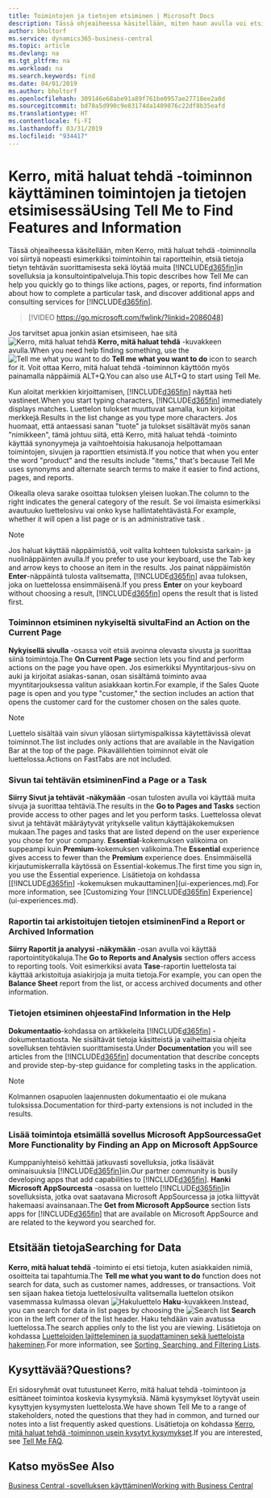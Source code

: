 ```yaml
---
title: Toimintojen ja tietojen etsiminen | Microsoft Docs
description: Tässä ohjeaiheessa käsitellään, miten haun avulla voi etsiä toimintoja, sivuja, raportteja, ohjeistusta ja tietoja sekä muita sovelluksia ja konsultointipalveluja.
author: bholtorf
ms.service: dynamics365-business-central
ms.topic: article
ms.devlang: na
ms.tgt_pltfrm: na
ms.workload: na
ms.search.keywords: find
ms.date: 04/01/2019
ms.author: bholtorf
ms.openlocfilehash: 309146e68abe91a89f761be0957ae27718ee2a0d
ms.sourcegitcommit: bd78a5d990c9e83174da1409076c22df8b35eafd
ms.translationtype: HT
ms.contentlocale: fi-FI
ms.lasthandoff: 03/31/2019
ms.locfileid: "934417"
---
```

# <a name="using-tell-me-to-find-features-and-information"></a><span data-ttu-id="7e538-103">Kerro, mitä haluat tehdä -toiminnon käyttäminen toimintojen ja tietojen etsimisessä</span><span class="sxs-lookup"><span data-stu-id="7e538-103">Using Tell Me to Find Features and Information</span></span>  
<span data-ttu-id="7e538-104">Tässä ohjeaiheessa käsitellään, miten Kerro, mitä haluat tehdä -toiminnolla voi siirtyä nopeasti esimerkiksi toimintoihin tai raportteihin, etsiä tietoja tietyn tehtävän suorittamisesta sekä löytää muita [!INCLUDE[d365fin](includes/d365fin_md.md)]in sovelluksia ja konsultointipalveluja.</span><span class="sxs-lookup"><span data-stu-id="7e538-104">This topic describes how Tell Me can help you quickly go to things like actions, pages, or reports, find information about how to complete a particular task, and discover additional apps and consulting services for [!INCLUDE[d365fin](includes/d365fin_md.md)].</span></span>  
  

> [!VIDEO https://go.microsoft.com/fwlink/?linkid=2086048]

<span data-ttu-id="7e538-105">Jos tarvitset apua jonkin asian etsimiseen, hae sitä ![Kerro, mitä haluat tehdä](media/ui-search/search.png "Etsi sivua tai raporttia") **Kerro, mitä haluat tehdä** -kuvakkeen avulla.</span><span class="sxs-lookup"><span data-stu-id="7e538-105">When you need help finding something, use the ![Tell me what you want to do](media/ui-search/search.png "Search for Page or Report") **Tell me what you want to do** icon to search for it.</span></span> <span data-ttu-id="7e538-106">Voit ottaa Kerro, mitä haluat tehdä -toiminnon käyttöön myös painamalla näppäimiä ALT+Q.</span><span class="sxs-lookup"><span data-stu-id="7e538-106">You can also use ALT+Q to start using Tell Me.</span></span>

<span data-ttu-id="7e538-107">Kun aloitat merkkien kirjoittamisen, [!INCLUDE[d365fin](includes/d365fin_md.md)] näyttää heti vastineet.</span><span class="sxs-lookup"><span data-stu-id="7e538-107">When you start typing characters, [!INCLUDE[d365fin](includes/d365fin_md.md)] immediately displays matches.</span></span> <span data-ttu-id="7e538-108">Luettelon tulokset muuttuvat samalla, kun kirjoitat merkkejä.</span><span class="sxs-lookup"><span data-stu-id="7e538-108">Results in the list change as you type more characters.</span></span> <span data-ttu-id="7e538-109">Jos huomaat, että antaessasi sanan "tuote" ja tulokset sisältävät myös sanan "nimikkeen", tämä johtuu siitä, että Kerro, mitä haluat tehdä -toiminto käyttää synonyymeja ja vaihtoehtoisia hakusanoja helpottamaan toimintojen, sivujen ja raporttien etsimistä.</span><span class="sxs-lookup"><span data-stu-id="7e538-109">If you notice that when you enter the word "product" and the results include "items," that's because Tell Me uses synonyms and alternate search terms to make it easier to find actions, pages, and reports.</span></span> 

<span data-ttu-id="7e538-110">Oikealla oleva sarake osoittaa tuloksen yleisen luokan.</span><span class="sxs-lookup"><span data-stu-id="7e538-110">The column to the right indicates the general category of the result.</span></span> <span data-ttu-id="7e538-111">Se voi ilmaista esimerkiksi avautuuko luettelosivu vai onko kyse hallintatehtävästä.</span><span class="sxs-lookup"><span data-stu-id="7e538-111">For example, whether it will open a list page or is an administrative task .</span></span>  

> [!NOTE]  
>   <span data-ttu-id="7e538-112">Jos haluat käyttää näppäimistöä, voit valita kohteen tuloksista sarkain- ja nuolinäppäinten avulla.</span><span class="sxs-lookup"><span data-stu-id="7e538-112">If you prefer to use your keyboard, use the Tab key and arrow keys to choose an item in the results.</span></span> <span data-ttu-id="7e538-113">Jos painat näppäimistön **Enter**-näppäintä tulosta valitsematta, [!INCLUDE[d365fin](includes/d365fin_md.md)] avaa tuloksen, joka on luettelossa ensimmäisenä.</span><span class="sxs-lookup"><span data-stu-id="7e538-113">If you press **Enter** on your keyboard without choosing a result, [!INCLUDE[d365fin](includes/d365fin_md.md)] opens the result that is listed first.</span></span>

### <a name="find-an-action-on-the-current-page"></a><span data-ttu-id="7e538-114">Toiminnon etsiminen nykyiseltä sivulta</span><span class="sxs-lookup"><span data-stu-id="7e538-114">Find an Action on the Current Page</span></span>
<span data-ttu-id="7e538-115">**Nykyisellä sivulla** -osassa voit etsiä avoinna olevasta sivusta ja suorittaa siinä toimintoja.</span><span class="sxs-lookup"><span data-stu-id="7e538-115">The **On Current Page** section lets you find and perform actions on the page you have open.</span></span> <span data-ttu-id="7e538-116">Jos esimerkiksi Myyntitarjous-sivu on auki ja kirjoitat asiakas-sanan, osan sisältämä toiminto avaa myyntitarjouksessa valitun asiakkaan kortin.</span><span class="sxs-lookup"><span data-stu-id="7e538-116">For example, if the Sales Quote page is open and you type "customer," the section includes an action that opens the customer card for the customer chosen on the sales quote.</span></span> 

> [!NOTE]  
>   <span data-ttu-id="7e538-117">Luettelo sisältää vain sivun yläosan siirtymispalkissa käytettävissä olevat toiminnot.</span><span class="sxs-lookup"><span data-stu-id="7e538-117">The list includes only actions that are available in the Navigation Bar at the top of the page.</span></span> <span data-ttu-id="7e538-118">Pikavälilehtien toiminnot eivät ole luettelossa.</span><span class="sxs-lookup"><span data-stu-id="7e538-118">Actions on FastTabs are not included.</span></span>  

### <a name="find-a-page-or-a-task"></a><span data-ttu-id="7e538-119">Sivun tai tehtävän etsiminen</span><span class="sxs-lookup"><span data-stu-id="7e538-119">Find a Page or a Task</span></span>
<span data-ttu-id="7e538-120">**Siirry Sivut ja tehtävät -näkymään** -osan tulosten avulla voi käyttää muita sivuja ja suorittaa tehtäviä.</span><span class="sxs-lookup"><span data-stu-id="7e538-120">The results in the **Go to Pages and Tasks** section provide access to other pages and let you perform tasks.</span></span> <span data-ttu-id="7e538-121">Luettelossa olevat sivut ja tehtävät määräytyvät yritykselle valitun käyttäjäkokemuksen mukaan.</span><span class="sxs-lookup"><span data-stu-id="7e538-121">The pages and tasks that are listed depend on the user experience you chose for your company.</span></span> <span data-ttu-id="7e538-122">**Essential**-kokemuksen valikoima on suppeampi kuin **Premium**-kokemuksen valikoima.</span><span class="sxs-lookup"><span data-stu-id="7e538-122">The **Essential** experience gives access to fewer than the **Premium** experience does.</span></span> <span data-ttu-id="7e538-123">Ensimmäisellä kirjautumiskerralla käytössä on Essential-kokemus.</span><span class="sxs-lookup"><span data-stu-id="7e538-123">The first time you sign in, you use the Essential experience.</span></span> <span data-ttu-id="7e538-124">Lisätietoja on kohdassa [[!INCLUDE[d365fin](includes/d365fin_md.md)] -kokemuksen mukauttaminen](ui-experiences.md).</span><span class="sxs-lookup"><span data-stu-id="7e538-124">For more information, see [Customizing Your [!INCLUDE[d365fin](includes/d365fin_md.md)] Experience](ui-experiences.md).</span></span>

### <a name="find-a-report-or-archived-information"></a><span data-ttu-id="7e538-125">Raportin tai arkistoitujen tietojen etsiminen</span><span class="sxs-lookup"><span data-stu-id="7e538-125">Find a Report or Archived Information</span></span>
<span data-ttu-id="7e538-126">**Siirry Raportit ja analyysi -näkymään** -osan avulla voi käyttää raportointityökaluja.</span><span class="sxs-lookup"><span data-stu-id="7e538-126">The **Go to Reports and Analysis** section offers access to reporting tools.</span></span> <span data-ttu-id="7e538-127">Voit esimerkiksi avata **Tase**-raportin luettelosta tai käyttää arkistoituja asiakirjoja ja muita tietoja.</span><span class="sxs-lookup"><span data-stu-id="7e538-127">For example, you can open the **Balance Sheet** report from the list, or access archived documents and other information.</span></span>  

### <a name="find-information-in-the-help"></a><span data-ttu-id="7e538-128">Tietojen etsiminen ohjeesta</span><span class="sxs-lookup"><span data-stu-id="7e538-128">Find Information in the Help</span></span>
<span data-ttu-id="7e538-129">**Dokumentaatio**-kohdassa on artikkeleita [!INCLUDE[d365fin](includes/d365fin_md.md)] -dokumentaatiosta. Ne sisältävät tietoja käsitteistä ja vaiheittaisia ohjeita sovelluksen tehtävien suorittamisesta.</span><span class="sxs-lookup"><span data-stu-id="7e538-129">Under **Documentation** you will see articles from the [!INCLUDE[d365fin](includes/d365fin_md.md)] documentation that describe concepts and provide step-by-step guidance for completing tasks in the application.</span></span>    

> [!NOTE]  
>   <span data-ttu-id="7e538-130">Kolmannen osapuolen laajennusten dokumentaatio ei ole mukana tuloksissa.</span><span class="sxs-lookup"><span data-stu-id="7e538-130">Documentation for third-party extensions is not included in the results.</span></span> 

### <a name="get-more-functionality-by-finding-an-app-on-microsoft-appsource"></a><span data-ttu-id="7e538-131">Lisää toimintoja etsimällä sovellus Microsoft AppSourcessa</span><span class="sxs-lookup"><span data-stu-id="7e538-131">Get More Functionality by Finding an App on Microsoft AppSource</span></span>
<span data-ttu-id="7e538-132">Kumppaniyhteisö kehittää jatkuvasti sovelluksia, jotka lisäävät ominaisuuksia [!INCLUDE[d365fin](includes/d365fin_md.md)]iin.</span><span class="sxs-lookup"><span data-stu-id="7e538-132">Our partner community is busily developing apps that add capabilities to [!INCLUDE[d365fin](includes/d365fin_md.md)].</span></span> <span data-ttu-id="7e538-133">**Hanki Microsoft AppSourcesta** -osassa on luettelo [!INCLUDE[d365fin](includes/d365fin_md.md)]in sovelluksista, jotka ovat saatavana Microsoft AppSourcessa ja jotka liittyvät hakemaasi avainsanaan.</span><span class="sxs-lookup"><span data-stu-id="7e538-133">The **Get from Microsoft AppSource** section lists apps for [!INCLUDE[d365fin](includes/d365fin_md.md)] that are available on Microsoft AppSource and are related to the keyword you searched for.</span></span>

## <a name="searching-for-data"></a><span data-ttu-id="7e538-134">Etsitään tietoja</span><span class="sxs-lookup"><span data-stu-id="7e538-134">Searching for Data</span></span>
<span data-ttu-id="7e538-135">**Kerro, mitä haluat tehdä** -toiminto ei etsi tietoja, kuten asiakkaiden nimiä, osoitteita tai tapahtumia.</span><span class="sxs-lookup"><span data-stu-id="7e538-135">The **Tell me what you want to do** function does not search for data, such as customer names, addresses, or transactions.</span></span> <span data-ttu-id="7e538-136">Voit sen sijaan hakea tietoja luettelosivuilta valitsemalla luettelon otsikon vasemmassa kulmassa olevan ![Hakuluettelo](media/ui-search/search-list.png "Hakuluettelo-kuvake") **Haku**-kuvakkeen.</span><span class="sxs-lookup"><span data-stu-id="7e538-136">Instead, you can search for data in list pages by choosing the ![Search list](media/ui-search/search-list.png "Search list icon") **Search** icon in the left corner of the list header.</span></span> <span data-ttu-id="7e538-137">Haku tehdään vain avatussa luettelossa.</span><span class="sxs-lookup"><span data-stu-id="7e538-137">The search applies only to the list you are viewing.</span></span> <span data-ttu-id="7e538-138">Lisätietoja on kohdassa [Luetteloiden lajitteleminen ja suodattaminen sekä luetteloista hakeminen](ui-enter-criteria-filters.md).</span><span class="sxs-lookup"><span data-stu-id="7e538-138">For more information, see [Sorting, Searching, and Filtering Lists](ui-enter-criteria-filters.md).</span></span>

## <a name="questions"></a><span data-ttu-id="7e538-139">Kysyttävää?</span><span class="sxs-lookup"><span data-stu-id="7e538-139">Questions?</span></span>
<span data-ttu-id="7e538-140">Eri sidosryhmät ovat tutustuneet Kerro, mitä haluat tehdä -toimintoon ja esittäneet toimintoa koskevia kysymyksiä. Nämä kysymykset löytyvät usein kysyttyjen kysymysten luettelosta.</span><span class="sxs-lookup"><span data-stu-id="7e538-140">We have shown Tell Me to a range of stakeholders, noted the questions that they had in common, and turned our notes into a list frequently asked questions.</span></span> <span data-ttu-id="7e538-141">Lisätietoja on kohdassa [Kerro, mitä haluat tehdä -toiminnon usein kysytyt kysymykset](ui-search-faq.md).</span><span class="sxs-lookup"><span data-stu-id="7e538-141">If you are interested, see [Tell Me FAQ](ui-search-faq.md).</span></span>

## <a name="see-also"></a><span data-ttu-id="7e538-142">Katso myös</span><span class="sxs-lookup"><span data-stu-id="7e538-142">See Also</span></span>
[<span data-ttu-id="7e538-143">Business Central -sovelluksen käyttäminen</span><span class="sxs-lookup"><span data-stu-id="7e538-143">Working with Business Central</span></span>](ui-work-product.md)